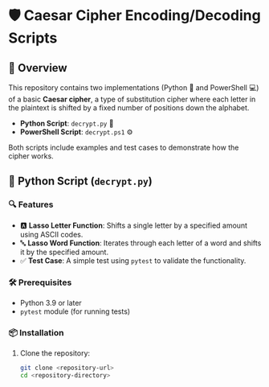 # 🛡️ Caesar Cipher Encoding/Decoding Scripts

## 📝 Overview

This repository contains two implementations (Python 🐍 and PowerShell 💻) of a basic **Caesar cipher**, a type of substitution cipher where each letter in the plaintext is shifted by a fixed number of positions down the alphabet.

- **Python Script**: `decrypt.py` 📄
- **PowerShell Script**: `decrypt.ps1` ⚙️

Both scripts include examples and test cases to demonstrate how the cipher works.

## 🐍 Python Script (`decrypt.py`)

### 🔍 Features
- 🅰️ **Lasso Letter Function**: Shifts a single letter by a specified amount using ASCII codes.
- 🔤 **Lasso Word Function**: Iterates through each letter of a word and shifts it by the specified amount.
- ✅ **Test Case**: A simple test using `pytest` to validate the functionality.

### 🛠️ Prerequisites
- Python 3.9 or later
- `pytest` module (for running tests)

### 📦 Installation
1. Clone the repository:
   ```bash
   git clone <repository-url>
   cd <repository-directory>
